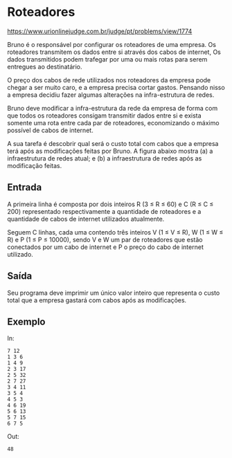 # Roteadores

https://www.urionlinejudge.com.br/judge/pt/problems/view/1774



Bruno é o responsável por configurar os roteadores de uma empresa. Os roteadores transmitem os dados entre si através dos cabos de internet, Os dados transmitidos podem trafegar por uma ou mais rotas para serem entregues ao destinatário.

O preço dos cabos de rede utilizados nos roteadores da empresa pode chegar a ser muito caro, e a empresa precisa cortar gastos. Pensando nisso a empresa decidiu fazer algumas alterações na infra-estrutura de redes.

Bruno deve modificar a infra-estrutura da rede da empresa de forma com que todos os roteadores consigam transmitir dados entre si e exista somente uma rota entre cada par de roteadores, economizando o máximo possível de cabos de internet.

A sua tarefa é descobrir qual será o custo total com cabos que a empresa terá após as modificações feitas por Bruno. A figura abaixo mostra (a) a infraestrutura de redes atual; e (b) a infraestrutura de redes após as modificação feitas.



## Entrada
A primeira linha é composta por dois inteiros R (3 ≤ R ≤ 60) e C (R ≤ C ≤ 200) representado respectivamente a quantidade de roteadores e a quantidade de cabos de internet utilizados atualmente.

Seguem C linhas, cada uma contendo três inteiros V (1 ≤ V ≤ R), W (1 ≤ W ≤ R) e P (1 ≤ P ≤ 10000), sendo V e W um par de roteadores que estão conectados por um cabo de internet e P o preço do cabo de internet utilizado.

## Saída
Seu programa deve imprimir um único valor inteiro que representa o custo total que a empresa gastará com cabos após as modificações.


## Exemplo

In:
```
7 12
1 3 6
1 4 9
2 3 17
2 5 32
2 7 27
3 4 11
3 5 4
4 5 3
4 6 19
5 6 13
5 7 15
6 7 5
```


Out:
```
48
```
